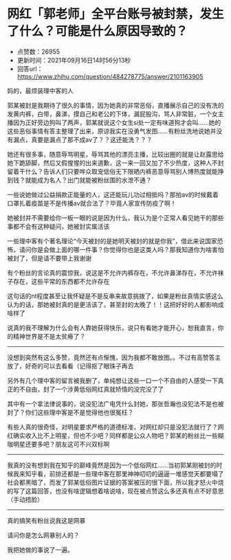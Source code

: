 # 网红「郭老师」全平台账号被封禁，发生了什么？可能是什么原因导致的？
- 点赞数：26955
- 更新时间：2021年09月16日14时56分13秒
- 回答url：https://www.zhihu.com/question/484278775/answer/2101163905
<body>
 <p data-pid="ngrG31Vo">妈的，最烦装理中客的人</p>
 <p data-pid="kmCD_0Pp">郭某被封是我期待了很久的事情，因为她真的非常恶俗，直播展示自己的没有洗的发黄内裤，白带，鼻涕，摸自己和老公的下体，漏屁股沟，骂人非常脏，一个女主播因为正好旁边狗叫了两声，郭某就说这个女生si处一定有味道狗才会叫……她的这些恶俗事情有答主整理了出来，原谅我实在没勇气发图……有粉丝洗地说她并没有漏点，真要是漏点了那不成av了？？这还能洗？？？</p>
 <p data-pid="mNIm7Qy1">她还有很多事，随意辱骂明星，辱骂其他的漂亮主播，比较出圈的就是让赵露思给她下跪舔脚，然后又假惺惺的出来道歉，这一来一回又加了不少热度，这种人不封留着干什么？告诉人们只要哗众取宠低俗无下限晒内裤恶意辱骂别人博热度就能挣到钱？就能成为名人？出门就能被粉丝围的水泄不通？</p>
 <p data-pid="cQDj6fx_">一些说她做过公益捐款正能量的人，这还能玩儿功过相抵吗？那拍av的时候戴着口罩扎着疫苗是不是传播av就合法了？毕竟人家宣传防疫了啊！</p>
 <p data-pid="lxnQLEzV">她被封并不需要给你一板一眼的说是因为什么，我认为是个正常人看见她干的那些事都不会有这种疑问，她被封实属活该</p>
 <p data-pid="HGm_5DRO">一些理中客有个著名理论“今天被封的是她明天被封的就是你我”，借此来说国家恐怖，请问你是会做上面的哪一件事？你觉得你也是这类人吗？那我知道你为啥害怕被封了，但是请不要带上我谢谢</p>
 <p data-pid="dLDL1XTa">有个粉丝的言论真的震惊我，说这是不允许内裤存在，不允许鼻涕存在，不允许袜子存在，这些平常的东西都不允许存在</p>
 <p data-pid="Xo1n9P8x">这句话的nt程度甚至让我怀疑是不是反串来故意挑拨了，如果是粉丝真情实感这么认为的话，那她被封真的是更活该了，甚至封的太晚了！！这把好好的人都影响成啥样了</p>
 <p data-pid="DxVt4pN-">说真的我不理解为什么会有人靠她获得快乐，说只有看她才能开心，恕我直言，你的精神世界是不是太贫瘠了？</p>
 <hr>
 <p data-pid="B3FqJ0Z5">没想到突然有这么多赞，竟然还有点惭愧，因为我都不敢放图。。不过有高赞答主放了，好奇的可以去看看（记得抠了眼珠子再去</p>
 <p data-pid="7Jg1wqLh">另外有几个理中客的留言被我删了，单纯想让这些一口一个不自由的人感受一下真正的不自由，封了一个涉黄低俗网红真就矫情的没完没了了</p>
 <p data-pid="bbew9R1w">其中有一个拿法律说事的，说没犯法广电凭什么封她，那张哲瀚也没犯法不是也被封了？你们这些理中客是不是觉得他也很冤枉？</p>
 <p data-pid="WOOm956J">有些人真的很奇怪，对明星要求严格的道德标准，对网红却只是没犯法就行了？网红确实收入比不上明星，但也不少吧？同样都是公众人物吧？郭某的粉丝比一些糊咖明星还要多吧？朋友这可不兴双标啊</p>
 <hr>
 <p data-pid="XEXmJN26">我真的没有想到我在知乎的巅峰竟然是因为一个低俗网红……当初郭某刚被封的时候我来知乎看，前排还都是一些理中客在那里神神叨叨的逼逼一堆感觉天都要塌了社会都黑暗了，而发了郭某低俗图片证据的答案被压的很下面，所以我才怒火中烧的写了这篇回答，也没有啥逻辑想着啥说啥，现在被点赞这么多还真有点不好意思（手动捂脸）</p>
 <hr>
 <p data-pid="HUxywtH_">真的搞笑有粉丝说我这是网暴</p>
 <p data-pid="3ydW93a7">请问你是怎么网暴别人的？</p>
 <p data-pid="DFt-eV8I">我把她做的事说了一遍。</p>
</body>